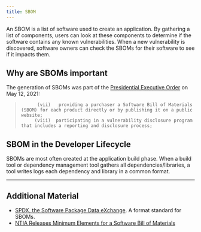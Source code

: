 ```yaml
---
title: SBOM
---
```


An SBOM is a list of software used to create an application. By gathering a list of components, users can look at these components to determine if the software contains any known vulnerabilities. When a new vulnerability is discovered, software owners can check the SBOMs for their software to see if it impacts them.

## Why are SBOMs important

The generation of SBOMs was part of the [Presidential Executive Order](https://www.whitehouse.gov/briefing-room/presidential-actions/2021/05/12/executive-order-on-improving-the-nations-cybersecurity/) on May 12, 2021:
>           (vii)   providing a purchaser a Software Bill of Materials (SBOM) for each product directly or by publishing it on a public website;
>          (viii)  participating in a vulnerability disclosure program that includes a reporting and disclosure process;

## SBOM in the Developer Lifecycle

SBOMs are most often created at the application build phase. When a build tool or dependency management tool gathers all dependencies/libraries, a tool writes logs each dependency and library in a common format.

---
## Additional Material

- [SPDX, the Software Package Data eXchange](https://www.ntia.doc.gov/blog/2021/ntia-releases-minimum-elements-software-bill-materials). A format standard for SBOMs.
- [NTIA Releases Minimum Elements for a Software Bill of Materials](https://www.ntia.doc.gov/blog/2021/ntia-releases-minimum-elements-software-bill-materials)
